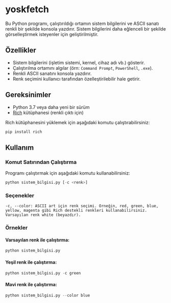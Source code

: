 # yoskfetch

Bu Python programı, çalıştırıldığı ortamın sistem bilgilerini ve ASCII sanatı renkli bir şekilde konsola yazdırır. Sistem bilgilerini daha eğlenceli bir şekilde görselleştirmek isteyenler için geliştirilmiştir.

## Özellikler

- Sistem bilgilerini (işletim sistemi, kernel, cihaz adı vb.) gösterir.
- Çalıştırılma ortamını algılar (örn: `Command Prompt`, `PowerShell`, `.exe`).
- Renkli ASCII sanatını konsola yazdırır.
- Renk seçimini kullanıcı tarafından özelleştirilebilir hale getirir.

## Gereksinimler

- Python 3.7 veya daha yeni bir sürüm
- [Rich](https://github.com/Textualize/rich) kütüphanesi (renkli çıktı için)

Rich kütüphanesini yüklemek için aşağıdaki komutu çalıştırabilirsiniz:
```bash
pip install rich
```
## Kullanım
### Komut Satırından Çalıştırma

Programı çalıştırmak için aşağıdaki komutu kullanabilirsiniz:
```python
python sistem_bilgisi.py [-c <renk>]
```
### Seçenekler

    -c, --color: ASCII art için renk seçimi. Örneğin, red, green, blue, yellow, magenta gibi Rich destekli renkleri kullanabilirsiniz. Varsayılan renk white (beyazdır).

### Örnekler

#### Varsayılan renk ile çalıştırma:
```python
python sistem_bilgisi.py
```
#### Yeşil renk ile çalıştırma:
```python
python sistem_bilgisi.py -c green
```
#### Mavi renk ile çalıştırma:
```python
python sistem_bilgisi.py --color blue
```
